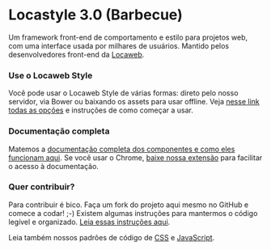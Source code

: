 # Locastyle 3.0 (Barbecue)
Um framework front-end de comportamento e estilo para projetos web, com uma interface usada por milhares de usuários. Mantido pelos desenvolvedores front-end da [Locaweb](http://locaweb.com.br/).

### Use o Locaweb Style
Você pode usar o Locaweb Style de várias formas: direto pelo nosso servidor, via Bower ou baixando os assets para usar offline. Veja [nesse link todas as opções](http://locaweb.github.io/locawebstyle/documentacao/introducao/downloads/) e instruções de como começar a usar.

### Documentação completa
Matemos a [documentação completa dos componentes e como eles funcionam aqui](http://locaweb.github.io/locawebstyle/documentacao/introducao/). Se você usar o Chrome, [baixe nossa extensão](http://locaweb.github.io/locawebstyle/documentacao/introducao/chrome/) para facilitar o acesso à documentação.

### Quer contribuir?
Para contribuir é bico. Faça um fork do projeto aqui mesmo no GitHub e comece a codar! ;-)
Existem algumas instruções para mantermos o código legível e organizado. [Leia essas instruções aqui](http://locaweb.github.io/locawebstyle/documentacao/introducao/contribua/).

Leia também nossos padrões de código de [CSS](http://locaweb.github.io/locawebstyle/documentacao/praticas/css/) e [JavaScript](http://locaweb.github.io/locawebstyle/documentacao/praticas/javascript/).

